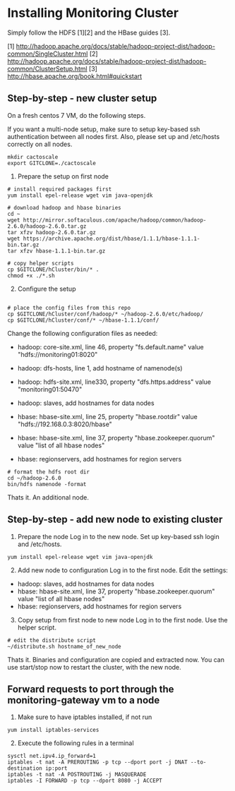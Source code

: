 # Installing Monitoring Cluster

Simply follow the HDFS [1][2] and the HBase guides [3].

[1] http://hadoop.apache.org/docs/stable/hadoop-project-dist/hadoop-common/SingleCluster.html
[2] http://hadoop.apache.org/docs/stable/hadoop-project-dist/hadoop-common/ClusterSetup.html
[3] http://hbase.apache.org/book.html#quickstart

## Step-by-step - new cluster setup
On a fresh centos 7 VM, do the following steps. 

If you want a multi-node setup, make sure to setup key-based ssh authentication between all nodes first. Also, please set up and /etc/hosts correctly on all nodes.

```
mkdir cactoscale
export GITCLONE=./cactoscale
```

1. Prepare the setup on first node

```
# install required packages first
yum install epel-release wget vim java-openjdk

# download hadoop and hbase binaries
cd ~
wget http://mirror.softaculous.com/apache/hadoop/common/hadoop-2.6.0/hadoop-2.6.0.tar.gz
tar xfzv hadoop-2.6.0.tar.gz
wget https://archive.apache.org/dist/hbase/1.1.1/hbase-1.1.1-bin.tar.gz
tar xfzv hbase-1.1.1-bin.tar.gz

# copy helper scripts
cp $GITCLONE/hCluster/bin/* .
chmod +x ./*.sh

```

2. Configure the setup

```

# place the config files from this repo
cp $GITCLONE/hCluster/conf/hadoop/* ~/hadoop-2.6.0/etc/hadoop/
cp $GITCLONE/hCluster/conf/* ~/hbase-1.1.1/conf/
```

Change the following configuration files as needed:
* hadoop: core-site.xml, line 46, property "fs.default.name" value "hdfs://monitoring01:8020"
* hadoop: dfs-hosts, line 1, add hostname of namenode(s)
* hadoop: hdfs-site.xml, line330, property "dfs.https.address" value "monitoring01:50470"
* hadoop: slaves, add hostnames for data nodes

* hbase: hbase-site.xml, line 25, property "hbase.rootdir" value "hdfs://192.168.0.3:8020/hbase"
* hbase: hbase-site.xml, line 37, property "hbase.zookeeper.quorum" value "list of all hbase nodes"
* hbase: regionservers, add hostnames for region servers

```
# format the hdfs root dir
cd ~/hadoop-2.6.0
bin/hdfs namenode -format
```

Thats it. An additional node.

## Step-by-step - add new node to existing cluster

1. Prepare the node
Log in to the new node. Set up key-based ssh login and /etc/hosts.
```
yum install epel-release wget vim java-openjdk
```

2. Add new node to configuration
Log in to the first node. Edit the settings:
* hadoop: slaves, add hostnames for data nodes
* hbase: hbase-site.xml, line 37, property "hbase.zookeeper.quorum" value "list of all hbase nodes"
* hbase: regionservers, add hostnames for region servers

3. Copy setup from first node to new node
Log in to the first node. Use the helper script.

```
# edit the distribute script 
~/distribute.sh hostname_of_new_node
```
Thats it. Binaries and configuration are copied and extracted now.
You can use start/stop now to restart the cluster, with the new node.

## Forward requests to port through the monitoring-gateway vm to a node

1. Make sure to have iptables installed, if not run 
```
yum install iptables-services
```

2. Execute the following rules in a terminal
```
sysctl net.ipv4.ip_forward=1
iptables -t nat -A PREROUTING -p tcp --dport port -j DNAT --to-destination ip:port
iptables -t nat -A POSTROUTING -j MASQUERADE
iptables -I FORWARD -p tcp --dport 8080 -j ACCEPT
```